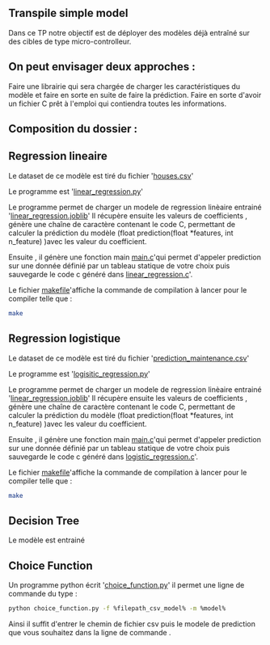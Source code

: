 ## Transpile simple model 

Dans ce TP notre objectif est de déployer des modèles déjà entraîné sur des cibles de type micro-controlleur.

## On peut envisager deux approches : 

Faire une librairie qui sera chargée de charger les caractéristiques du modèle et faire en sorte en suite de faire la prédiction. 
Faire en sorte d'avoir un fichier C prêt à l'emploi qui contiendra toutes les informations.

## Composition du dossier :

## Regression lineaire
Le dataset de ce modèle est tiré du fichier '[houses.csv](./houses.csv)'

Le programme est '[linear_regression.py](./linear_regression.py)'

Le programme permet de charger un modele de regression linèaire entrainé '[linear_regression.joblib](./linear_regression.joblib)'
Il récupère ensuite  les valeurs de coefficients , génère une chaîne de caractère contenant le code C, permettant de calculer la prédiction du modèle (float prediction(float *features, int n_feature) )avec les valeur du coefficient.

Ensuite , il génère une fonction main  [main.c](./main.c)'qui permet d'appeler prediction sur une donnée définié par un tableau statique de votre choix puis sauvegarde le code c généré dans [linear_regression.c](./linear_regression.c)'.

Le fichier [makefile](./makefile)'affiche la commande de compilation à lancer pour le compiler telle que :
```sh
make
```


## Regression logistique 
Le dataset de ce modèle est tiré du fichier '[prediction_maintenance.csv](./prediction_maintenance.csv)'

Le programme est '[logisitic_regression.py](./linear_regression.py)'

Le programme permet de charger un modele de regression linèaire entrainé '[linear_regression.joblib](./linear_regression.joblib)'
Il récupère ensuite  les valeurs de coefficients , génère une chaîne de caractère contenant le code C, permettant de calculer la prédiction du modèle (float prediction(float *features, int n_feature) )avec les valeur du coefficient.

Ensuite , il génère une fonction main  [main.c](./main.c)'qui permet d'appeler prediction sur une donnée définié par un tableau statique de votre choix puis sauvegarde le code c généré dans [logistic_regression.c](./linear_regression.c)'.

Le fichier [makefile](./makefile)'affiche la commande de compilation à lancer pour le compiler telle que :
```sh
make
```
## Decision Tree

Le modèle est entrainé

## Choice Function

Un programme python écrit '[choice_function.py](./choice_fucnction.py)' il permet une ligne de commande du type :
```sh
python choice_function.py -f %filepath_csv_model% -m %model%
```
Ainsi il suffit d'entrer le chemin de fichier csv puis le modele de prediction que vous souhaitez dans la ligne de commande .
